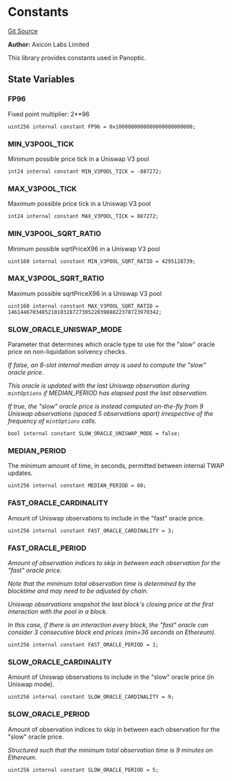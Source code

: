 # Constants
[Git Source](https://github.com/panoptic-labs/panoptic-v1-core/blob/v1.0.x/contracts/libraries/Constants.sol)

**Author:**
Axicon Labs Limited

This library provides constants used in Panoptic.


## State Variables
### FP96
Fixed point multiplier: 2**96


```solidity
uint256 internal constant FP96 = 0x1000000000000000000000000;
```


### MIN_V3POOL_TICK
Minimum possible price tick in a Uniswap V3 pool


```solidity
int24 internal constant MIN_V3POOL_TICK = -887272;
```


### MAX_V3POOL_TICK
Maximum possible price tick in a Uniswap V3 pool


```solidity
int24 internal constant MAX_V3POOL_TICK = 887272;
```


### MIN_V3POOL_SQRT_RATIO
Minimum possible sqrtPriceX96 in a Uniswap V3 pool


```solidity
uint160 internal constant MIN_V3POOL_SQRT_RATIO = 4295128739;
```


### MAX_V3POOL_SQRT_RATIO
Maximum possible sqrtPriceX96 in a Uniswap V3 pool


```solidity
uint160 internal constant MAX_V3POOL_SQRT_RATIO = 1461446703485210103287273052203988822378723970342;
```


### SLOW_ORACLE_UNISWAP_MODE
Parameter that determines which oracle type to use for the "slow" oracle price on non-liquidation solvency checks.

*If false, an 8-slot internal median array is used to compute the "slow" oracle price.*

*This oracle is updated with the last Uniswap observation during `mintOptions` if MEDIAN_PERIOD has elapsed past the last observation.*

*If true, the "slow" oracle price is instead computed on-the-fly from 9 Uniswap observations (spaced 5 observations apart) irrespective of the frequency of `mintOptions` calls.*


```solidity
bool internal constant SLOW_ORACLE_UNISWAP_MODE = false;
```


### MEDIAN_PERIOD
The minimum amount of time, in seconds, permitted between internal TWAP updates.


```solidity
uint256 internal constant MEDIAN_PERIOD = 60;
```


### FAST_ORACLE_CARDINALITY
Amount of Uniswap observations to include in the "fast" oracle price.


```solidity
uint256 internal constant FAST_ORACLE_CARDINALITY = 3;
```


### FAST_ORACLE_PERIOD
*Amount of observation indices to skip in between each observation for the "fast" oracle price.*

*Note that the *minimum* total observation time is determined by the blocktime and may need to be adjusted by chain.*

*Uniswap observations snapshot the last block's closing price at the first interaction with the pool in a block.*

*In this case, if there is an interaction every block, the "fast" oracle can consider 3 consecutive block end prices (min=36 seconds on Ethereum).*


```solidity
uint256 internal constant FAST_ORACLE_PERIOD = 1;
```


### SLOW_ORACLE_CARDINALITY
Amount of Uniswap observations to include in the "slow" oracle price (in Uniswap mode).


```solidity
uint256 internal constant SLOW_ORACLE_CARDINALITY = 9;
```


### SLOW_ORACLE_PERIOD
Amount of observation indices to skip in between each observation for the "slow" oracle price.

*Structured such that the minimum total observation time is 9 minutes on Ethereum.*


```solidity
uint256 internal constant SLOW_ORACLE_PERIOD = 5;
```



